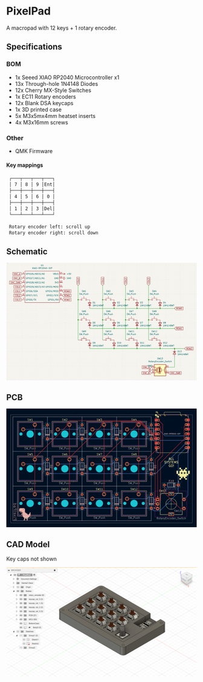 # PixelPad

A macropad with 12 keys + 1 rotary encoder.

## Specifications

### BOM

- 1x Seeed XIAO RP2040 Microcontroller x1
- 13x Through-hole 1N4148 Diodes
- 12x Cherry MX-Style Switches
- 1x EC11 Rotary encoders
- 12x Blank DSA keycaps
- 1x 3D printed case
- 5x M3x5mx4mm heatset inserts
- 4x M3x16mm screws

### Other

- QMK Firmware

#### Key mappings

     ┌───┬───┬───┬───┐
     │ 7 │ 8 │ 9 │Ent│
     ├───┼───┼───┼───┤
     │ 4 │ 5 │ 6 │ 0 │
     ├───┼───┼───┼───┤
     │ 1 │ 2 │ 3 │Del│
     └───┴───┴───┴───┘

     Rotary encoder left: scroll up
     Rotary encoder right: scroll down

## Schematic

![Schematic](/assets/schematic_screenshot.png)

## PCB

![PCB](/assets/pcb_screenshot.png)

## CAD Model

Key caps not shown

![CAD](/assets/full_cad_screenshot.png)
